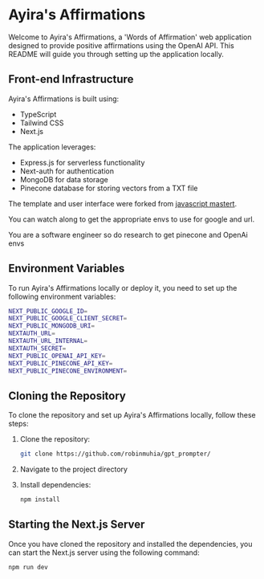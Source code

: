 # Ayira's Affirmations

Welcome to Ayira's Affirmations, a 'Words of Affirmation' web application designed to provide positive affirmations using the OpenAI API. This README will guide you through setting up the application locally.

## Front-end Infrastructure

Ayira's Affirmations is built using:

- TypeScript
- Tailwind CSS
- Next.js

The application leverages:

- Express.js for serverless functionality
- Next-auth for authentication
- MongoDB for data storage
- Pinecone database for storing vectors from a TXT file

The template and user interface were forked from [javascript mastert](https://github.com/adrianhajdin/project_next_14_ai_prompt_sharing).

You can watch along to get the appropriate envs to use for google and url.

You are a software engineer so do research to get pinecone and OpenAi envs

## Environment Variables

To run Ayira's Affirmations locally or deploy it, you need to set up the following environment variables:

```bash
NEXT_PUBLIC_GOOGLE_ID=
NEXT_PUBLIC_GOOGLE_CLIENT_SECRET=
NEXT_PUBLIC_MONGODB_URI=
NEXTAUTH_URL=
NEXTAUTH_URL_INTERNAL=
NEXTAUTH_SECRET=
NEXT_PUBLIC_OPENAI_API_KEY=
NEXT_PUBLIC_PINECONE_API_KEY=
NEXT_PUBLIC_PINECONE_ENVIRONMENT=
```

## Cloning the Repository

To clone the repository and set up Ayira's Affirmations locally, follow these steps:

1. Clone the repository:

    ```bash
    git clone https://github.com/robinmuhia/gpt_prompter/
    ```

2. Navigate to the project directory

3. Install dependencies:

    ```bash
    npm install
    ```

## Starting the Next.js Server

Once you have cloned the repository and installed the dependencies, you can start the Next.js server using the following command:

```bash
npm run dev
```
